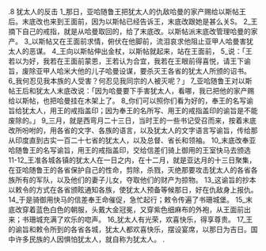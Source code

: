 .8 
犹太人的反击 
1_那日，亚哈随鲁王把犹太人的仇敌哈曼的家产赐给以斯帖王后。末底改也来到王面前，因为以斯帖已经告诉王，末底改跟她是甚么关S。 2_王摘下自己的戒指，就是从哈曼取回的，给了末底改。以斯帖派末底改管理哈曼的家产。 
3_以斯帖又在王面前求情，俯伏在他脚前，流泪哀求他阻止亚甲人哈曼害犹太人的恶谋。 4_王向以斯帖伸出金杖，以斯帖就起来，站在王面前， 5_说：「王若以为好，我若在王面前蒙恩，王若认为合宜，我若在王眼前得喜悦，请王下谕旨，废除亚甲人哈米大他的儿子哈曼设谋，要杀灭王各省的犹太人所颁的诏书。 6_我何忍见我本族的人受害？何忍见我同宗的人被灭呢？」 7_亚哈随鲁王对以斯帖王后和犹太人末底改说：「因为哈曼要下手害犹太人，看哪，我已把他的家产赐给以斯帖，也把哈曼挂在木架上了。 8_你们可以照你们看为好的，奉王的名写谕旨给犹太人，用王的戒指盖印；因为奉王的名所写、用王的戒指盖印的谕旨是不能废除的。」 
9_三月，就是西弯月二十三日，当时王的一些书记受召而来，按着末底改所吩咐的，用各省的文字、各族的语言，以及犹太人的文字语言写谕旨，传给那从印度直到古实一百二十七省的犹太人，以及总督、省长和领袖。 10_末底改奉亚哈随鲁王的名写谕旨，用王的戒指盖印，交给信差们骑上御用的王室快马去颁选 11-12_王准各城各镇的犹太人在一日之内，在十二月，就是亚达月的十三日聚集，在亚哈随鲁王的各省保护自己的性命，剪除，杀戮，灭绝那要攻击犹太人的各省各族所有的军队，以及他们的妻子儿女，夺取他们的财产为掠物。 13_这谕旨的抄本以敕令的方式在各省颁眩通知各族，使犹太人预备等候那日，好在仇敌身上报仇。 14_于是骑御用快马的信差奉王命催促，急忙起行；敕令传遍了书珊城堡。 
15_末底改穿着蓝色白色的朝服，头戴大金冠冕，又穿紫色细麻布的外袍，从王面前出来；书珊城充满了欢乐的唿声。 16_犹太人有光荣，欢喜快乐，得享尊贵。 17_王的谕旨和敕令所到的各省各城，犹太人都欢喜快乐，摆设宴席，以那日为吉日。国中许多民族的人因惧怕犹太人，就自称为犹太人。 
   .